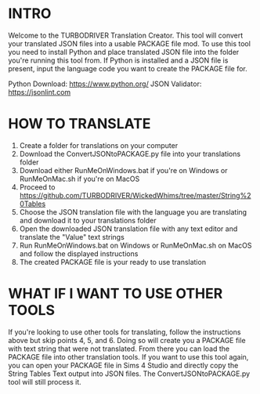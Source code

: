 # INTRO

Welcome to the TURBODRIVER Translation Creator.
This tool will convert your translated JSON files into a usable PACKAGE file mod.
To use this tool you need to install Python and place translated JSON file into the folder you're running this tool from.
If Python is installed and a JSON file is present, input the language code you want to create the PACKAGE file for.

Python Download: https://www.python.org/
JSON Validator: https://jsonlint.com

# HOW TO TRANSLATE

1. Create a folder for translations on your computer
2. Download the ConvertJSONtoPACKAGE.py file into your translations folder
3. Download either RunMeOnWindows.bat if you're on Windows or RunMeOnMac.sh if you're on MacOS
4. Proceed to https://github.com/TURBODRIVER/WickedWhims/tree/master/String%20Tables
5. Choose the JSON translation file with the language you are translating and download it to your translations folder
6. Open the downloaded JSON translation file with any text editor and translate the "Value" text strings
7. Run RunMeOnWindows.bat on Windows or RunMeOnMac.sh on MacOS and follow the displayed instructions
8. The created PACKAGE file is your ready to use translation

# WHAT IF I WANT TO USE OTHER TOOLS

If you're looking to use other tools for translating, follow the instructions above but skip points 4, 5, and 6.
Doing so will create you a PACKAGE file with text string that were not translated. From there you can load the PACKAGE file into other translation tools.
If you want to use this tool again, you can open your PACKAGE file in Sims 4 Studio and directly copy the String Tables Text output into JSON files. The ConvertJSONtoPACKAGE.py tool will still process it.
